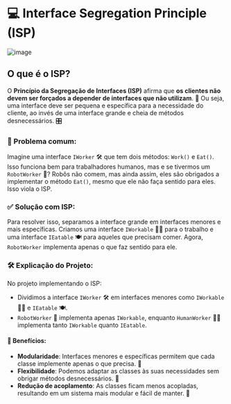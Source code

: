 
# 💻 Interface Segregation Principle (ISP)
![image](https://github.com/user-attachments/assets/4b1d23fa-f2ed-461f-abdf-057d32101f51)

## O que é o ISP?

O **Princípio da Segregação de Interfaces (ISP)** afirma que **os clientes não devem ser forçados a depender de interfaces que não utilizam**. 🔌 Ou seja, uma interface deve ser pequena e específica para a necessidade do cliente, ao invés de uma interface grande e cheia de métodos desnecessários. 🎛️

### 🚨 Problema comum:

Imagine uma interface `IWorker` 🛠️ que tem dois métodos: `Work()` e `Eat()`. Isso funciona bem para trabalhadores humanos, mas e se tivermos um `RobotWorker` 🤖? Robôs não comem, mas ainda assim, eles são obrigados a implementar o método `Eat()`, mesmo que ele não faça sentido para eles. Isso viola o ISP.

### ✅ Solução com ISP:

Para resolver isso, separamos a interface grande em interfaces menores e mais específicas. Criamos uma interface `IWorkable` 👨‍💻 para o trabalho e uma interface `IEatable` 🍽️ para aqueles que precisam comer. Agora, `RobotWorker` implementa apenas o que faz sentido para ele.

### 🛠️ Explicação do Projeto:

No projeto implementando o ISP:
- Dividimos a interface `IWorker` 🛠️ em interfaces menores como `IWorkable` 👨‍💻 e `IEatable` 🍽️.
- `RobotWorker` 🤖 implementa apenas `IWorkable`, enquanto `HumanWorker` 👷‍♂️ implementa tanto `IWorkable` quanto `IEatable`.

#### 🎯 Benefícios:
- **Modularidade**: Interfaces menores e específicas permitem que cada classe implemente apenas o que precisa. 🧩
- **Flexibilidade**: Podemos adaptar as classes às suas necessidades sem obrigar métodos desnecessários. 🚀
- **Redução de acoplamento**: As classes ficam menos acopladas, resultando em um sistema mais modular e fácil de manter. 🔧

